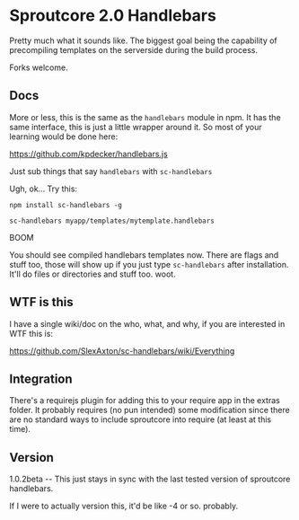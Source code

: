 # Sproutcore 2.0 Handlebars

Pretty much what it sounds like. The biggest goal being the capability of precompiling templates on the serverside during the build process.

Forks welcome.

## Docs

More or less, this is the same as the `handlebars` module in npm. It has the same interface, this is just a little wrapper around it. So most of your learning would be done here:

https://github.com/kpdecker/handlebars.js

Just sub things that say `handlebars` with `sc-handlebars`

Ugh, ok... Try this:

`npm install sc-handlebars -g`

`sc-handlebars myapp/templates/mytemplate.handlebars`

BOOM

You should see compiled handlebars templates now. There are flags and stuff too, those will show up if you just type `sc-handlebars` after installation. It'll do files or directories and stuff too. woot.

## WTF is this

I have a single wiki/doc on the who, what, and why, if you are interested in WTF this is:

https://github.com/SlexAxton/sc-handlebars/wiki/Everything

## Integration

There's a requirejs plugin for adding this to your require app in the extras folder. It probably requires (no pun intended) some modification since there are no standard ways to include sproutcore into require (at least at this time).

## Version

1.0.2beta  -- This just stays in sync with the last tested version of sproutcore handlebars.

If I were to actually version this, it'd be like -4 or so. probably.
